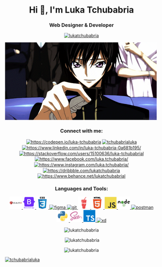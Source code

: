 <h1 align="center">Hi 👋, I'm Luka Tchubabria</h1>
<h3 align="center">Web Designer & Developer</h3>

<p align="center"> <a href="https://github.com/ryo-ma/github-profile-trophy"><img src="https://github-profile-trophy.vercel.app/?username=lukatchubabria&theme=gruvbox" alt="lukatchubabria" /></a> </p>

<img src="./Image/giphy.gif"></img>

<h3 align="center">Connect with me:</h3>
<p align="center">
<a href="https://codepen.io/https://codepen.io/luka-tchubabria" target="blank"><img align="center" src="https://cdn.jsdelivr.net/npm/simple-icons@3.0.1/icons/codepen.svg" alt="https://codepen.io/luka-tchubabria" height="30" width="40" /></a>
<a href="https://twitter.com/tchubabrialuka" target="blank"><img align="center" src="https://cdn.jsdelivr.net/npm/simple-icons@3.0.1/icons/twitter.svg" alt="tchubabrialuka" height="30" width="40" /></a>
<a href="https://linkedin.com/in/https://www.linkedin.com/in/luka-tchubabria-0a681b195/" target="blank"><img align="center" src="https://cdn.jsdelivr.net/npm/simple-icons@3.0.1/icons/linkedin.svg" alt="https://www.linkedin.com/in/luka-tchubabria-0a681b195/" height="30" width="40" /></a>
<a href="https://stackoverflow.com/users/https://stackoverflow.com/users/15100636/luka-tchubabrial" target="blank"><img align="center" src="https://cdn.jsdelivr.net/npm/simple-icons@3.0.1/icons/stackoverflow.svg" alt="https://stackoverflow.com/users/15100636/luka-tchubabrial" height="30" width="40" /></a>
<a href="https://fb.com/https://www.facebook.com/luka.tchubabria/" target="blank"><img align="center" src="https://cdn.jsdelivr.net/npm/simple-icons@3.0.1/icons/facebook.svg" alt="https://www.facebook.com/luka.tchubabria/" height="30" width="40" /></a>
<a href="https://instagram.com/https://www.instagram.com/luka.tchubabria/" target="blank"><img align="center" src="https://cdn.jsdelivr.net/npm/simple-icons@3.0.1/icons/instagram.svg" alt="https://www.instagram.com/luka.tchubabria/" height="30" width="40" /></a>
<a href="https://dribbble.com/https://dribbble.com/lukatchubabria" target="blank"><img align="center" src="https://cdn.jsdelivr.net/npm/simple-icons@3.0.1/icons/dribbble.svg" alt="https://dribbble.com/lukatchubabria" height="30" width="40" /></a>
<a href="https://www.behance.net/https://www.behance.net/lukatchubabrial" target="blank"><img align="center" src="https://cdn.jsdelivr.net/npm/simple-icons@3.0.1/icons/behance.svg" alt="https://www.behance.net/lukatchubabrial" height="30" width="40" /></a>
</p>

<h3 align="center">Languages and Tools:</h3>
<p align="center"> <a href="https://angular.io" target="_blank"> <img src="https://raw.githubusercontent.com/devicons/devicon/master/icons/angularjs/angularjs-original-wordmark.svg" alt="angularjs" width="40" height="40"/> </a> <a href="https://getbootstrap.com" target="_blank"> <img src="https://raw.githubusercontent.com/devicons/devicon/master/icons/bootstrap/bootstrap-plain-wordmark.svg" alt="bootstrap" width="40" height="40"/> </a> <a href="https://www.w3schools.com/css/" target="_blank"> <img src="https://raw.githubusercontent.com/devicons/devicon/master/icons/css3/css3-original-wordmark.svg" alt="css3" width="40" height="40"/> </a> <a href="https://www.figma.com/" target="_blank"> <img src="https://www.vectorlogo.zone/logos/figma/figma-icon.svg" alt="figma" width="40" height="40"/> </a> <a href="https://git-scm.com/" target="_blank"> <img src="https://www.vectorlogo.zone/logos/git-scm/git-scm-icon.svg" alt="git" width="40" height="40"/> </a> <a href="https://gulpjs.com" target="_blank"> <img src="https://raw.githubusercontent.com/devicons/devicon/master/icons/gulp/gulp-plain.svg" alt="gulp" width="40" height="40"/> </a> <a href="https://www.w3.org/html/" target="_blank"> <img src="https://raw.githubusercontent.com/devicons/devicon/master/icons/html5/html5-original-wordmark.svg" alt="html5" width="40" height="40"/> </a> <a href="https://developer.mozilla.org/en-US/docs/Web/JavaScript" target="_blank"> <img src="https://raw.githubusercontent.com/devicons/devicon/master/icons/javascript/javascript-original.svg" alt="javascript" width="40" height="40"/> </a> <a href="https://nodejs.org" target="_blank"> <img src="https://raw.githubusercontent.com/devicons/devicon/master/icons/nodejs/nodejs-original-wordmark.svg" alt="nodejs" width="40" height="40"/> </a> <a href="https://postman.com" target="_blank"> <img src="https://www.vectorlogo.zone/logos/getpostman/getpostman-icon.svg" alt="postman" width="40" height="40"/> </a> <a href="https://www.python.org" target="_blank"> <img src="https://raw.githubusercontent.com/devicons/devicon/master/icons/python/python-original.svg" alt="python" width="40" height="40"/> </a> <a href="https://sass-lang.com" target="_blank"> <img src="https://raw.githubusercontent.com/devicons/devicon/master/icons/sass/sass-original.svg" alt="sass" width="40" height="40"/> </a> <a href="https://www.typescriptlang.org/" target="_blank"> <img src="https://raw.githubusercontent.com/devicons/devicon/master/icons/typescript/typescript-original.svg" alt="typescript" width="40" height="40"/> </a> <a href="https://www.adobe.com/products/xd.html" target="_blank"> <img src="https://cdn.worldvectorlogo.com/logos/adobe-xd.svg" alt="xd" width="40" height="40"/> </a> </p>

<p align="center"><img align="center" src="https://github-readme-stats.vercel.app/api/top-langs?username=lukatchubabria&show_icons=true&theme=dark&title_color=ffffff&text_color=ffffff&bg_color=161b22&locale=en&layout=compact" alt="lukatchubabria" /></p>

<p align="center">&nbsp;<img align="center" src="https://github-readme-stats.vercel.app/api?username=lukatchubabria&show_icons=true&theme=dark&title_color=ffffff&text_color=ffffff&bg_color=161b22&locale=en" alt="lukatchubabria" /></p>

<p align="center"><img align="center" src="https://github-readme-streak-stats.herokuapp.com/?user=lukatchubabria&theme=dark" alt="lukatchubabria" /></p>

<p align="left"> <a href="https://twitter.com/tchubabrialuka" target="blank"><img src="https://img.shields.io/twitter/follow/tchubabrialuka?logo=twitter&style=for-the-badge" alt="tchubabrialuka" /></a> </p>